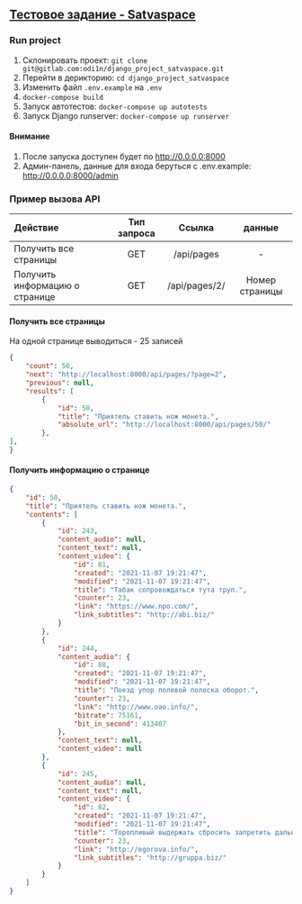 ## [Тестовое задание - Satvaspace](/readme/task.md)

### Run project

1. Склонировать проект: `git clone git@gitlab.com:odi1n/django_project_satvaspace.git`
2. Перейти в дерикторию: `cd django_project_satvaspace`
3. Изменить файл `.env.example` на `.env`
4. `docker‐compose build`
5. Запуск автотестов: `docker‐compose up autotests`
6. Запуск Django runserver: `docker-compose up runserver`

#### Внимание
1. После запуска доступен будет по http://0.0.0.0:8000
2. Админ-панель, данные для входа беруться с .env.example: http://0.0.0.0:8000/admin

### Пример вызова API
|Действие|Тип запроса|Ссылка|данные|
|:---|:---:|:---:|:---:|
|Получить все страницы|GET|/api/pages|-|
|Получить информацию о странице|GET|/api/pages/2/|Номер страницы|

#### Получить все страницы
На одной странице выводиться - 25 записей
```json
{
    "count": 50,
    "next": "http://localhost:8000/api/pages/?page=2",
    "previous": null,
    "results": [
        {
            "id": 50,
            "title": "Приятель ставить нож монета.",
            "absolute_url": "http://localhost:8000/api/pages/50/"
        },
],
}
```

#### Получить информацию о странице
```json
{
    "id": 50,
    "title": "Приятель ставить нож монета.",
    "contents": [
        {
            "id": 243,
            "content_audio": null,
            "content_text": null,
            "content_video": {
                "id": 81,
                "created": "2021-11-07 19:21:47",
                "modified": "2021-11-07 19:21:47",
                "title": "Табак сопровождаться тута труп.",
                "counter": 23,
                "link": "https://www.npo.com/",
                "link_subtitles": "http://abi.biz/"
            }
        },
        {
            "id": 244,
            "content_audio": {
                "id": 88,
                "created": "2021-11-07 19:21:47",
                "modified": "2021-11-07 19:21:47",
                "title": "Поезд упор полевой полоска оборот.",
                "counter": 23,
                "link": "http://www.oao.info/",
                "bitrate": 75161,
                "bit_in_second": 413407
            },
            "content_text": null,
            "content_video": null
        },
        {
            "id": 245,
            "content_audio": null,
            "content_text": null,
            "content_video": {
                "id": 82,
                "created": "2021-11-07 19:21:47",
                "modified": "2021-11-07 19:21:47",
                "title": "Торопливый выдержать сбросить запретить дальний некоторый страсть.",
                "counter": 23,
                "link": "http://egorova.info/",
                "link_subtitles": "http://gruppa.biz/"
            }
        }
    ]
}
```